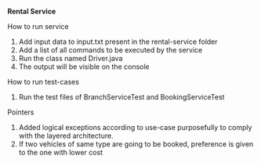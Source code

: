 **Rental Service**

How to run service
1. Add input data to input.txt present in the rental-service folder
2. Add a list of all commands to be executed by the service
3. Run the class named Driver.java
4. The output will be visible on the console

How to run test-cases 
1. Run the test files of BranchServiceTest and BookingServiceTest

Pointers 
1. Added logical exceptions according to use-case purposefully to comply with the layered architecture.
2. If two vehicles of same type are going to be booked, preference is given to the one with lower cost   
 
